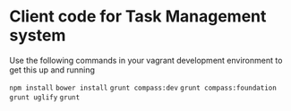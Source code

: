 # Client code for Task Management system
Use the following commands in your vagrant development environment to get this up and running

`npm install` 
`bower install`
`grunt compass:dev`
`grunt compass:foundation`
`grunt uglify`
`grunt`
````
